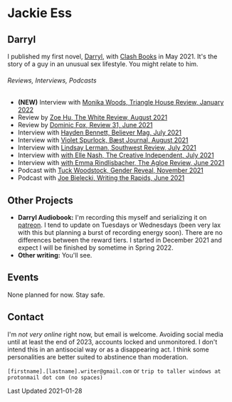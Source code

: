 # Jackie Ess


## Darryl
I published my first novel, [Darryl](https://bookshop.org/books/darryl/9781944866846), with [Clash Books](https://www.clashbooks.com/) in May 2021. It's the story of a guy in an unusual sex lifestyle. You might relate to him.

###### Reviews, Interviews, Podcasts
- **(NEW)** Interview with [Monika Woods, Triangle House Review, January 2022](https://www.triangle.house/jackie-ess-interview)
- Review by [Zoe Hu, The White Review, August 2021](https://www.thewhitereview.org/reviews/an-ecstasy-of-shame/)
- Review by [Dominic Fox, Review 31, June 2021](http://review31.co.uk/article/view/777/a-pair-of-ragged-claws) 
- Interview with [Hayden Bennett, Believer Mag, July 2021](https://believermag.com/logger/an-interview-with-jackie-ess/)
- Interview with [Violet Spurlock, Bæst Journal, August 2021](https://www.baestjournal.com/violet-spurlock-jackie-ess)
- Interview with [Lindsay Lerman, Southwest Review, July 2021](http://southwestreview.com/one-has-to-take-care-in-handling-fire-a-conversation-with-jackie-ess/)
- Interview with [with Elle Nash, The Creative Independent, July 2021](https://thecreativeindependent.com/people/writer-jackie-ess-on-making-work-that-doesnt-fit-neatly-into-categories/)
- Interview with [with Emma Rindlisbacher, The Agloe Review, June 2021](https://agloereview.substack.com/p/jackie-ess)
- Podcast with [Tuck Woodstock, Gender Reveal, November 2021](https://gender.libsyn.com/episode-104-jackie-ess)
- Podcast with [Joe Bielecki, Writing the Rapids, June 2021](http://www.noisemakerjoe.com/wtr/2021/6/30/getting-darryled-with-jackie-ess)

## Other Projects
- **Darryl Audiobook:** I'm recording this myself and serializing it on [patreon](https://www.patreon.com/jackie_ess). I tend to update on Tuesdays or Wednesdays (been very lax with this but planning a burst of recording energy soon). There are no differences between the reward tiers. I started in December 2021 and expect I will be finished by sometime in Spring 2022.
- **Other writing:** You'll see.

## Events
None planned for now. Stay safe.

## Contact
I'm *not very online* right now, but email is welcome. Avoiding social media until at least the end of 2023, accounts locked and unmonitored. I don't intend this in an antisocial way or as a disappearing act. I think some personalities are better suited to abstinence than moderation.

`[firstname].[lastname].writer@gmail.com` or `trip to taller windows at protonmail dot com (no spaces)`

Last Updated 2021-01-28